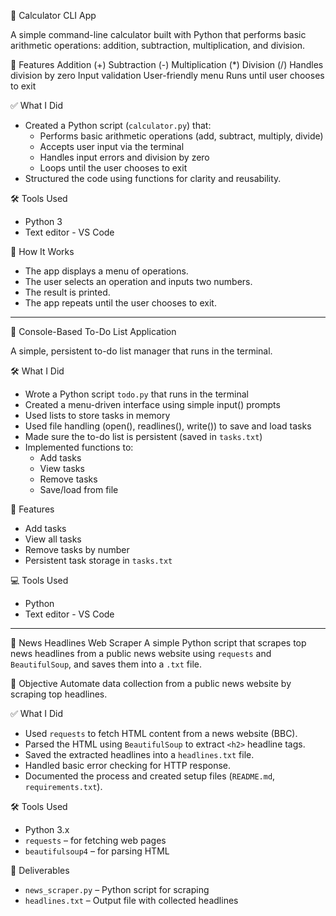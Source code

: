 🧮 Calculator CLI App

A simple command-line calculator built with Python that performs basic arithmetic operations: addition, subtraction, multiplication, and division.

🚀 Features
Addition (+)
Subtraction (-)
Multiplication (*)
Division (/)
Handles division by zero
Input validation
User-friendly menu
Runs until user chooses to exit

✅ What I Did

- Created a Python script (`calculator.py`) that:
  - Performs basic arithmetic operations (add, subtract, multiply, divide)
  - Accepts user input via the terminal
  - Handles input errors and division by zero
  - Loops until the user chooses to exit
- Structured the code using functions for clarity and reusability.

🛠️ Tools Used
- Python 3
- Text editor - VS Code

🧠 How It Works
- The app displays a menu of operations.
- The user selects an operation and inputs two numbers.
- The result is printed.
- The app repeats until the user chooses to exit.

--------------------------------------------------------------------------------------------------------------------------------------------------------------------------------------------------------------------

📝 Console-Based To-Do List Application

A simple, persistent to-do list manager that runs in the terminal.

🛠 What I Did

- Wrote a Python script `todo.py` that runs in the terminal
- Created a menu-driven interface using simple input() prompts
- Used lists to store tasks in memory
- Used file handling (open(), readlines(), write()) to save and load tasks
- Made sure the to-do list is persistent (saved in `tasks.txt`)
- Implemented functions to:
  - Add tasks
  - View tasks
  - Remove tasks
  - Save/load from file

🚀 Features
- Add tasks
- View all tasks
- Remove tasks by number
- Persistent task storage in `tasks.txt`

💻 Tools Used

- Python 
- Text editor - VS Code

---------------------------------------------------------------------------------------------------------------------------------------------------------------------------------------------------------------------

📰 News Headlines Web Scraper
A simple Python script that scrapes top news headlines from a public news website using `requests` and `BeautifulSoup`, and saves them into a `.txt` file.

📌 Objective
Automate data collection from a public news website by scraping top headlines.

✅ What I Did

- Used `requests` to fetch HTML content from a news website (BBC).
- Parsed the HTML using `BeautifulSoup` to extract `<h2>` headline tags.
- Saved the extracted headlines into a `headlines.txt` file.
- Handled basic error checking for HTTP response.
- Documented the process and created setup files (`README.md`, `requirements.txt`).

🛠️ Tools Used
- Python 3.x
- `requests` – for fetching web pages
- `beautifulsoup4` – for parsing HTML

📁 Deliverables
- `news_scraper.py` – Python script for scraping
- `headlines.txt` – Output file with collected headlines

